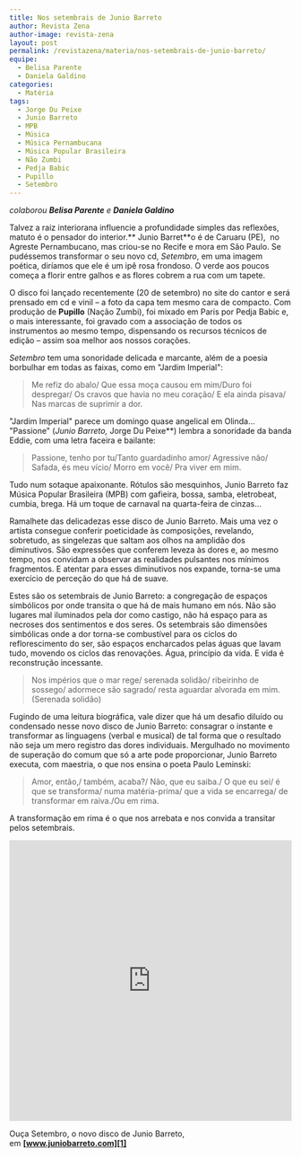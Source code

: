 ```yaml
---
title: Nos setembrais de Junio Barreto
author: Revista Zena
author-image: revista-zena
layout: post
permalink: /revistazena/materia/nos-setembrais-de-junio-barreto/
equipe:
  - Belisa Parente
  - Daniela Galdino
categories:
  - Matéria
tags:
  - Jorge Du Peixe
  - Junio Barreto
  - MPB
  - Música
  - Música Pernambucana
  - Música Popular Brasileira
  - Não Zumbi
  - Pedja Babic
  - Pupillo
  - Setembro
---
```


_colaborou **Belisa Parente** e **Daniela Galdino**_

Talvez a raiz interiorana influencie a profundidade simples das reflexões, matuto é o pensador do interior.** Junio Barret**o é de Caruaru (PE),  no Agreste Pernambucano, mas criou-se no Recife e mora em São Paulo. Se pudéssemos transformar o seu novo cd, *Setembro*, em uma imagem poética, diríamos que ele é um ipê rosa frondoso. O verde aos poucos começa a florir entre galhos e as flores cobrem a rua com um tapete.

O disco foi lançado recentemente (20 de setembro) no site do cantor e será prensado em cd e vinil – a foto da capa tem mesmo cara de compacto. Com produção de **Pupillo** (Nação Zumbi), foi mixado em Paris por Pedja Babic e, o mais interessante, foi gravado com a associação de todos os instrumentos ao mesmo tempo, dispensando os recursos técnicos de edição – assim soa melhor aos nossos corações.

*Setembro* tem uma sonoridade delicada e marcante, além de a poesia borbulhar em todas as faixas, como em "Jardim Imperial":

> Me refiz do abalo/ Que essa moça causou em mim/Duro foi despregar/ Os cravos que havia no meu coração/ E ela ainda pisava/ Nas marcas de suprimir a dor.

"Jardim Imperial" parece um domingo quase angelical em Olinda… "Passione" (**Junio Barreto*,* Jorge Du Peixe**) lembra a sonoridade da banda Eddie, com uma letra faceira e bailante:

> Passione, tenho por tu/Tanto guardadinho amor/ Agressive não/ Safada, és meu vício/ Morro em você/ Pra viver em mim.

Tudo num sotaque apaixonante. Rótulos são mesquinhos, Junio Barreto faz Música Popular Brasileira (MPB) com gafieira, bossa, samba, eletrobeat, cumbia, brega. Há um toque de carnaval na quarta-feira de cinzas…

Ramalhete das delicadezas esse disco de Junio Barreto. Mais uma vez o artista consegue conferir poeticidade às composições, revelando, sobretudo, as singelezas que saltam aos olhos na amplidão dos diminutivos. São expressões que conferem leveza às dores e, ao mesmo tempo, nos convidam a observar as realidades pulsantes nos mínimos fragmentos. E atentar para esses diminutivos nos expande, torna-se uma exercício de perceção do que há de suave.

Estes são os setembrais de Junio Barreto: a congregação de espaços simbólicos por onde transita o que há de mais humano em nós. Não são lugares mal iluminados pela dor como castigo, não há espaço para as necroses dos sentimentos e dos seres. Os setembrais são dimensões simbólicas onde a dor torna-se combustível para os ciclos do reflorescimento do ser, são espaços encharcados pelas águas que lavam tudo, movendo os ciclos das renovações. Água, princípio da vida. E vida é reconstrução incessante.

> Nos impérios que o mar rege/ serenada solidão/ ribeirinho de sossego/ adormece são sagrado/ resta aguardar alvorada em mim. (Serenada solidão)

Fugindo de uma leitura biográfica, vale dizer que há um desafio diluído ou condensado nesse novo disco de Junio Barreto: consagrar o instante e transformar as linguagens (verbal e musical) de tal forma que o resultado não seja um mero registro das dores individuais. Mergulhado no movimento de superação do comum que só a arte pode proporcionar, Junio Barreto executa, com maestria, o que nos ensina o poeta Paulo Leminski:

> Amor, então,/ também, acaba?/ Não, que eu saiba./ O que eu sei/ é que se transforma/ numa matéria-prima/ que a vida se encarrega/ de transformar em raiva./Ou em rima.

A transformação em rima é o que nos arrebata e nos convida a transitar pelos setembrais.

<iframe src="https://player.vimeo.com/video/29301924" width="100%" height="500px" frameborder="0" webkitallowfullscreen mozallowfullscreen allowfullscreen></iframe>

Ouça Setembro, o novo disco de Junio Barreto, em **[www.juniobarreto.com][1]**

[1]: http://www.juniobarreto.com/
